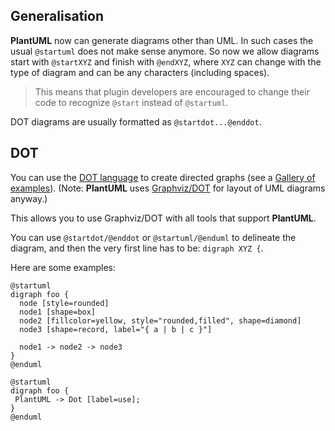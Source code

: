 ## Generalisation

**PlantUML** now can generate diagrams other than UML. In such cases the usual ``@startuml`` does not make sense anymore. So now we allow diagrams start with ``@startXYZ`` and finish with ``@endXYZ``, where ``XYZ`` can change with the type of diagram and can be any characters (including spaces).

> This means that plugin developers are encouraged to change their code to recognize ``@start`` instead of ``@startuml``.

DOT diagrams are usually formatted as ``@startdot...@enddot``.


## DOT

You can use the [DOT language](http://www.graphviz.org/doc/info/lang.html) to create directed graphs (see a [Gallery of examples](http://www.graphviz.org/Gallery.php)).
(Note: **PlantUML** uses [Graphviz/DOT](http://www.graphviz.org/) for layout of UML diagrams anyway.)

This allows you to use Graphviz/DOT with all tools that support **PlantUML**.

You can use ``@startdot/@enddot`` or ``@startuml/@enduml`` to delineate the diagram,
and then the very first line has to be: ``digraph XYZ {``.

Here are some examples:
```plantuml
@startuml
digraph foo {
  node [style=rounded]
  node1 [shape=box]
  node2 [fillcolor=yellow, style="rounded,filled", shape=diamond]
  node3 [shape=record, label="{ a | b | c }"]

  node1 -> node2 -> node3
}
@enduml
```

```plantuml
@startuml
digraph foo {
 PlantUML -> Dot [label=use];
}
@enduml
```



